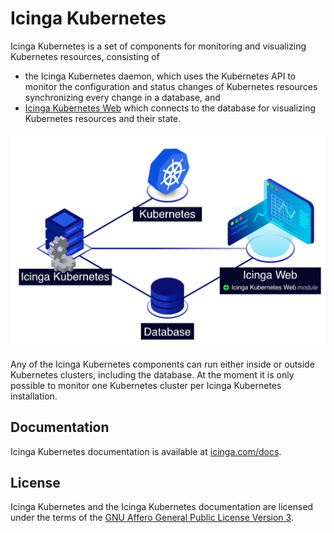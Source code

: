 # Icinga Kubernetes

Icinga Kubernetes is a set of components for monitoring and visualizing Kubernetes resources,
consisting of

* the Icinga Kubernetes daemon, which uses the Kubernetes API to monitor the configuration and
  status changes of Kubernetes resources synchronizing every change in a database, and
* [Icinga Kubernetes Web](https://icinga.com/docs/icinga-kubernetes-web)
  which connects to the database for visualizing Kubernetes resources and their state.

![Icinga Kubernetes Overview](doc/res/icinga-kubernetes-overview.png)

Any of the Icinga Kubernetes components can run either inside or outside Kubernetes clusters,
including the database.
At the moment it is only possible to monitor one Kubernetes cluster per Icinga Kubernetes installation.

## Documentation

Icinga Kubernetes documentation is available at [icinga.com/docs](https://icinga.com/docs/icinga-kubernetes).

## License

Icinga Kubernetes and the Icinga Kubernetes documentation are licensed under the terms of the
[GNU Affero General Public License Version 3](LICENSE).
